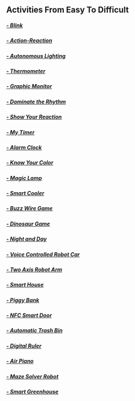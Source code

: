 ## Activities From Easy To Difficult
##### [- Blink](https://github.com/Robotistan/PicoBricks/tree/main/Software/Activities/Blink "Heading Link")
##### [- Action-Reaction](https://github.com/Robotistan/PicoBricks/tree/main/Software/Activities/Action-Reaction "Heading Link")
##### [- Autonomous Lighting](https://github.com/Robotistan/PicoBricks/tree/main/Software/Activities/Autonomous%20Lighting "Heading Link")
##### [- Thermometer](https://github.com/Robotistan/PicoBricks/tree/main/Software/Activities/Thermometer "Heading Link")
##### [- Graphic Monitor](https://github.com/Robotistan/PicoBricks/tree/main/Software/Activities/Graphic%20Monitor "Heading Link")
##### [- Dominate the Rhythm](https://github.com/Robotistan/PicoBricks/tree/main/Software/Activities/Dominate%20the%20Rhythm "Heading Link")
##### [- Show Your Reaction](https://github.com/Robotistan/PicoBricks/tree/main/Software/Activities/Show%20Your%20Reaction "Heading Link")
##### [- My Timer](https://github.com/Robotistan/PicoBricks/tree/main/Software/Activities/My%20Timer "Heading Link")
##### [- Alarm Clock](https://github.com/Robotistan/PicoBricks/tree/main/Software/Activities/Alarm%20Clock "Heading Link")
##### [- Know Your Color](https://github.com/Robotistan/PicoBricks/tree/main/Software/Activities/Know%20Your%20Color "Heading Link")
##### [- Magic Lamp](https://github.com/Robotistan/PicoBricks/tree/main/Software/Activities/Magic%20Lamp "Heading Link") 
##### [- Smart Cooler](https://github.com/Robotistan/PicoBricks/tree/main/Software/Activities/Smart%20Cooler "Heading Link") 
##### [- Buzz Wire Game](https://github.com/Robotistan/PicoBricks/tree/main/Software/Activities/Buzz%20Wire%20Game "Heading Link")
##### [- Dinosaur Game](https://github.com/Robotistan/PicoBricks/tree/main/Software/Activities/Dinosaur%20Game "Heading Link")
##### [- Night and Day](https://github.com/Robotistan/PicoBricks/tree/main/Software/Activities/Night%20and%20Day "Heading Link")
##### [- Voice Controlled Robot Car](https://github.com/Robotistan/PicoBricks/tree/main/Software/Activities/Voice%20Controlled%20Robot%20Car "Heading Link")
##### [- Two Axis Robot Arm](https://github.com/Robotistan/PicoBricks/tree/main/Software/Activities/Two%20Axis%20Robot%20Arm "Heading Link")
##### [- Smart House](https://github.com/Robotistan/PicoBricks/tree/main/Software/Activities/Smart%20House "Heading Link")
##### [- Piggy Bank](https://github.com/Robotistan/PicoBricks/tree/main/Software/Activities/Piggy%20Bank "Heading Link") 
##### [- NFC Smart Door](https://github.com/Robotistan/PicoBricks/tree/main/Software/Activities/NFC%20Smart%20Door "Heading Link")
##### [- Automatic Trash Bin](https://github.com/Robotistan/PicoBricks/tree/main/Software/Activities/Automatic%20Trash%20Bin "Heading Link") 
##### [- Digital Ruler](https://github.com/Robotistan/PicoBricks/tree/main/Software/Activities/Digital%20Ruler "Heading Link")
##### [- Air Piano](https://github.com/Robotistan/PicoBricks/tree/main/Software/Activities/Air%20Piano "Heading Link")
##### [- Maze Solver Robot](https://github.com/Robotistan/PicoBricks/tree/main/Software/Activities/Maze%20Solver%20Robot "Heading Link")
##### [- Smart Greenhouse](https://github.com/Robotistan/PicoBricks/tree/main/Software/Activities/Smart%20Greenhouse "Heading Link")
